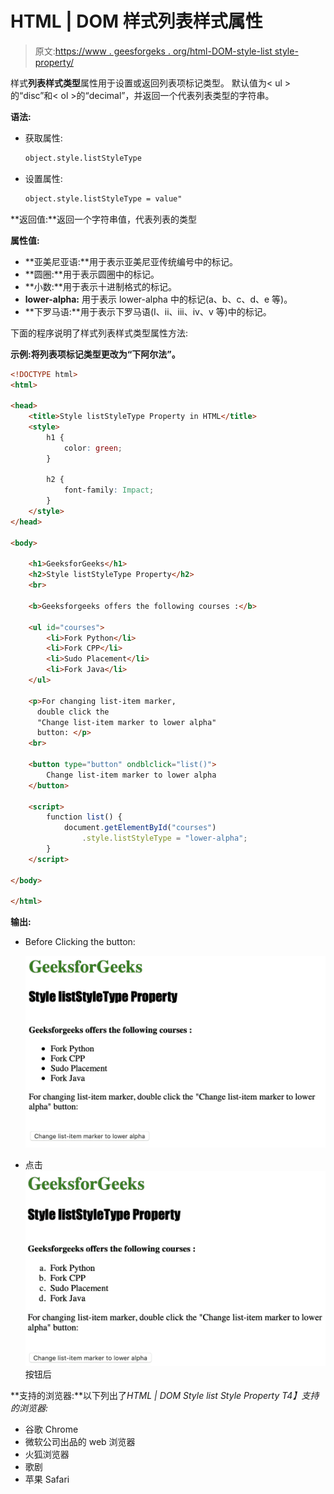 # HTML | DOM 样式列表样式属性

> 原文:[https://www . geesforgeks . org/html-DOM-style-list style-property/](https://www.geeksforgeeks.org/html-dom-style-liststyletype-property/)

样式**列表样式类型**属性用于设置或返回列表项标记类型。
默认值为< ul >的“disc”和< ol >的“decimal”，并返回一个代表列表类型的字符串。

**语法:**

*   获取属性:

    ```html
    object.style.listStyleType
    ```

*   设置属性:

    ```html
    object.style.listStyleType = value"
    ```

**返回值:**返回一个字符串值，代表列表的类型

**属性值:**

*   **亚美尼亚语:**用于表示亚美尼亚传统编号中的标记。
*   **圆圈:**用于表示圆圈中的标记。
*   **小数:**用于表示十进制格式的标记。
*   **lower-alpha:** 用于表示 lower-alpha 中的标记(a、b、c、d、e 等)。
*   **下罗马语:**用于表示下罗马语(I、ii、iii、iv、v 等)中的标记。

下面的程序说明了样式列表样式类型属性方法:

**示例:将列表项标记类型更改为“下阿尔法”。**

```html
<!DOCTYPE html>
<html>

<head>
    <title>Style listStyleType Property in HTML</title>
    <style>
        h1 {
            color: green;
        }

        h2 {
            font-family: Impact;
        }
    </style>
</head>

<body>

    <h1>GeeksforGeeks</h1>
    <h2>Style listStyleType Property</h2>
    <br>

    <b>Geeksforgeeks offers the following courses :</b>

    <ul id="courses">
        <li>Fork Python</li>
        <li>Fork CPP</li>
        <li>Sudo Placement</li>
        <li>Fork Java</li>
    </ul>

    <p>For changing list-item marker, 
      double click the 
      "Change list-item marker to lower alpha" 
      button: </p>
    <br>

    <button type="button" ondblclick="list()">
        Change list-item marker to lower alpha
    </button>

    <script>
        function list() {
            document.getElementById("courses")
                .style.listStyleType = "lower-alpha";
        }
    </script>

</body>

</html>    
```

**输出:**

*   Before Clicking the button:

    ![](img/eb68953d01a150b55c9030c77834ef72.png)

*   点击
    ![](img/4428e55e7e2b7aac2b6befcfda16bab2.png)按钮后

**支持的浏览器:**以下列出了*HTML | DOM Style list Style Property
T4】支持的浏览器:*

*   谷歌 Chrome
*   微软公司出品的 web 浏览器
*   火狐浏览器
*   歌剧
*   苹果 Safari